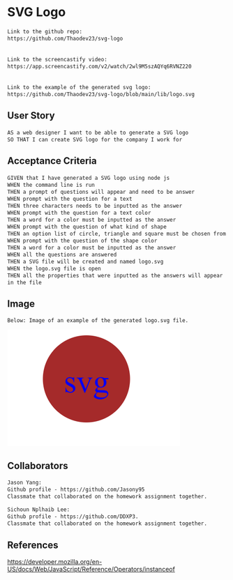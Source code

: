# SVG Logo 
```
Link to the github repo: 
https://github.com/Thaodev23/svg-logo


Link to the screencastify video: 
https://app.screencastify.com/v2/watch/2wl9M5szAQYq6RVNZ220


Link to the example of the generated svg logo:
https://github.com/Thaodev23/svg-logo/blob/main/lib/logo.svg

```

## User Story

```
AS a web designer I want to be able to generate a SVG logo
SO THAT I can create SVG logo for the company I work for
```

## Acceptance Criteria

```
GIVEN that I have generated a SVG logo using node js
WHEN the command line is run 
THEN a prompt of questions will appear and need to be answer
WHEN prompt with the question for a text
THEN three characters needs to be inputted as the answer
WHEN prompt with the question for a text color
THEN a word for a color must be inputted as the answer
WHEN prompt with the question of what kind of shape
THEN an option list of circle, triangle and square must be chosen from
WHEN prompt with the question of the shape color
THEN a word for a color must be inputted as the answer
WHEN all the questions are answered
THEN a SVG file will be created and named logo.svg
WHEN the logo.svg file is open 
THEN all the properties that were inputted as the answers will appear in the file

```
## Image
```
Below: Image of an example of the generated logo.svg file. 
```
![README.file](./Images/pic1.png)


## Collaborators

```
Jason Yang:
Github profile - https://github.com/Jasony95
Classmate that collaborated on the homework assignment together.
 ```

```
Sichoun Nplhaib Lee:
Github profile - https://github.com/DDXP3.
Classmate that collaborated on the homework assignment together.
```

## References

https://developer.mozilla.org/en-US/docs/Web/JavaScript/Reference/Operators/instanceof